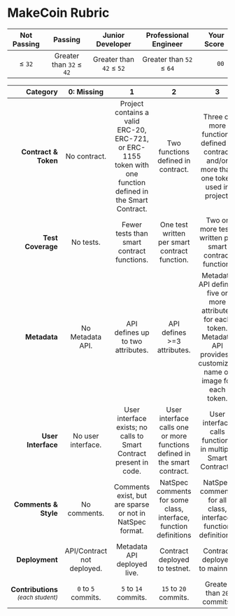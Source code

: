 # MakeCoin Rubric

| Not Passing |         Passing          |     Junior Developer     |  Professional Engineer   | Your Score |
| :---------: | :----------------------: | :----------------------: | :----------------------: | ---------: |
|   ≤ `32`    | Greater than `32` ≤ `42` | Greater than `42` ≤ `52` | Greater than `52` ≤ `64` |       `00` |


|                                               Category |         0: Missing         |                                                      1                                                       |                                     2                                     |                                                                 3                                                                 | Score |
| -----------------------------------------------------: | :------------------------: | :----------------------------------------------------------------------------------------------------------: | :-----------------------------------------------------------------------: | :-------------------------------------------------------------------------------------------------------------------------------: | ----: |
|                             **Contract &<br /> Token** |        No contract.        | Project contains a valid ERC-20, ERC-721, or ERC-1155 token with one function defined in the Smart Contract. |                    Two functions defined in contract.                     |                      Three or more functions defined in contract and/or more than one token used in project.                      |   `0` |
|                                      **Test Coverage** |         No tests.          |                                  Fewer tests than smart contract functions.                                  |               One test written per smart contract function.               |                                      Two or more tests written per smart contract function.                                       |   `0` |
|                                           **Metadata** |      No Metadata API.      |                                      API defines up to two attributes.                                       |                        API defines >=3 attributes.                        | Metadata API defines five or more attributes for each token.<br/>Metadata API provides a customized name or image for each token. |   `0` |
|                                     **User Interface** |     No user interface.     |                      User interface exists; no calls to Smart Contract present in code.                      | User interface calls one or more functions defined in the smart contract. |                                    User interface calls functions in multiple Smart Contracts.                                    |   `0` |
|                                   **Comments & Style** |        No comments.        |                           Comments exist, but are sparse or not in NatSpec format.                           |     NatSpec comments for some class, interface, function definitions      |                                 NatSpec comments for all class, interface, function definitions.                                  |   `0` |
|                                         **Deployment** | API/Contract not deployed. |                                         Metadata API deployed live.                                          |                       Contract deployed to testnet.                       |                                                   Contract deployed to mainnet.                                                   |   `0` |
| **Contributions**<br /><small>_(each student)_</small> |    `0` to `5` commits.     |                                             `5` to `14` commits.                                             |                           `15` to `20` commits.                           |                                                    Greater than `20` commits.                                                     |   `0` |

